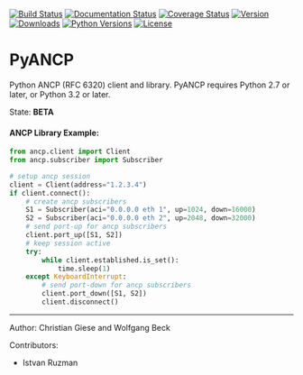 [![Build Status](https://travis-ci.org/GIC-de/PyANCP.svg?branch=master)](https://travis-ci.org/GIC-de/PyANCP)
[![Documentation Status](https://readthedocs.org/projects/pyancp/badge/?version=latest)](http://pyancp.readthedocs.io/en/latest/?badge=latest)
[![Coverage Status](https://coveralls.io/repos/github/GIC-de/PyANCP/badge.svg?branch=master)](https://coveralls.io/github/GIC-de/PyANCP?branch=master)
[![Version](https://img.shields.io/pypi/v/PyANCP.svg)](https://pypi.python.org/pypi/PyANCP)
[![Downloads](https://img.shields.io/pypi/dm/PyANCP.svg)](https://pypi.python.org/pypi/PyANCP)
[![Python Versions](https://pypip.in/pyversions/PyANCP.svg)](https://pypi.python.org/pypi/PyANCP)
[![License](https://img.shields.io/pypi/l/PyANCP.svg)](https://pypi.python.org/pypi/PyANCP)


# PyANCP

Python ANCP (RFC 6320) client and library.
PyANCP requires Python 2.7 or later, or Python 3.2 or later.

State: __BETA__

#### ANCP Library Example:

```python
from ancp.client import Client
from ancp.subscriber import Subscriber

# setup ancp session
client = Client(address="1.2.3.4")
if client.connect():
    # create ancp subscribers
    S1 = Subscriber(aci="0.0.0.0 eth 1", up=1024, down=16000)
    S2 = Subscriber(aci="0.0.0.0 eth 2", up=2048, down=32000)
    # send port-up for ancp subscribers
    client.port_up([S1, S2])
    # keep session active
    try:
        while client.established.is_set():
            time.sleep(1)
    except KeyboardInterrupt:
        # send port-down for ancp subscribers
        client.port_down([S1, S2])
        client.disconnect()
```

***

Author: Christian Giese and Wolfgang Beck

Contributors:
- Istvan Ruzman
